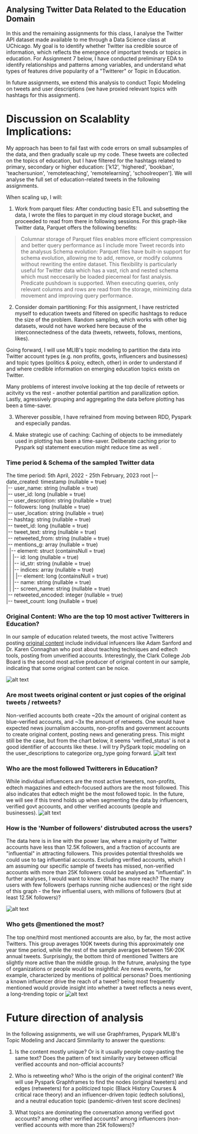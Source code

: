## Analysing Twitter Data Related to the Education Domain #### 
In this and the remaining assignments for this class, I analyse the Twitter API dataset made available to me through a Data Science class at UChicago. My goal is to identify whether Twitter isa credible source of information, 
which reflects the emergence of important trends or topics in education. For Assignment 7 below, I have conducted preliminary EDA to 
identify relationships and patterns among variables, and understand what types of features drive popularity of a "Twitterer" or Topic in Education. 

In future assignments, we extend this analysis to conduct Topic Modeling on tweets and user descriptions (we have proxied relevant topics with hashtags for this assignment). 
 
# Discussion on Scalablity Implications: 
My approach has been to fail fast with code errors on small subsamples of the data, and then gradually scale up my code. 
These tweets are collected on the topics of education, but I have filtered for the hashtags related to primary, secondary or higher education: ['k12', 'highered', 'bookban', 'teachersunion', 'remoteteaching', 'remotelearning', 'schoolreopen']. 
We will analyse the full set of education-related tweets in the following assignments. 

When scaling up, I will: 
1. Work from parquet files: After conducting basic ETL and subsetting the data, I wrote the files to parquet in my cloud storage bucket, and proceeded to read from there in following sessions. For this graph-like Twitter data, Parquet offers the following benefits: 
> Columnar storage of Parquet files enables more efficient compression and better query performance as I include more Tweet records into the analysus
> Schema evolution: Parquet files have built-in support for schema evolution, allowing me to add, remove, or modify columns without rewriting the entire dataset. This flexibility is particularly useful for Twitter data which has a vast, rich and nested schema which must neccesarily be loaded piecemeal for fast analysis. 
> Predicate pushdown is supported. When executing queries, only relevant columns and rows are read from the storage, minimizing data movement and improving query performance.

2. Consider domain partitioning: 
For this assignment, I have restricted myself to education tweets and filtered on specific hashtags to reduce the size of the problem. Random sampling, which works with other big datasets, would not have worked here because of the interconnectedness of the data (tweets, retweets, follows, mentions, likes). 

Going forward, I will use MLIB's topic modeling to partition the data into Twitter account types (e.g. non profits, govts, influencers and businesses) and topic types (politics & poicy, edtech, other) in order to understand if and where credible information on emerging education topics exists on Twitter. 

Many problems of interest involve looking at the top decile of retweets or acitvity vs the rest - another potential partition and parallization option. Lastly, agressively grouping and aggregating the data before plotting has been a time-saver.

3. Wherever possible, I have refrained from moving between RDD, Pyspark and especially pandas.

4. Make strategic use of caching: Caching of objects to be immediately used in plotting has been a time-saver. Deliberate caching prior to Pyspark sql statement execution might reduce time as well .

### Time period & Schema of the sampled Twitter data
The time period: 5th April, 2022 - 25th February, 2023
root
 |-- date_created: timestamp (nullable = true) <br>
 |-- user_name: string (nullable = true) <br>
 |-- user_id: long (nullable = true) <br>
 |-- user_description: string (nullable = true) <br>
 |-- followers: long (nullable = true)  <br>
 |-- user_location: string (nullable = true) <br>
 |-- hashtag: string (nullable = true) <br>
 |-- tweet_id: long (nullable = true) <br>
 |-- tweet_text: string (nullable = true) <br>
 |-- retweeted_from: string (nullable = true) <br>
 |-- mentions_g: array (nullable = true) <br>
 |    |-- element: struct (containsNull = true) <br>
 |    |    |-- id: long (nullable = true) <br>
 |    |    |-- id_str: string (nullable = true) <br>
 |    |    |-- indices: array (nullable = true) <br>
 |    |    |    |-- element: long (containsNull = true) <br>
 |    |    |-- name: string (nullable = true) <br>
 |    |    |-- screen_name: string (nullable = true) <br>
 |-- retweeted_encoded: integer (nullable = true) <br>
 |-- tweet_count: long (nullable = true) <br>
 
### Original Content: Who are the top 10 most activer Twitterers in Education?
In our sample of education related tweets, the most active Twitterers posting <ins>original content</ins> include individual infuencers like Adam Sanford and Dr. Karen Connaghan who post about teaching techniques and edtech tools, posting from unverified accounts. Interestingly, the Clark College Job Board is the second most active producer of original content in our sample, indicating that some original content can be noice. 

 ![alt text](https://github.com/macs30113-s23/a7-ishani-tagore/blob/a71cd20e7b21e456742d6870713a90682c5ad9a9/Active_Twits_HPC2.png)
 
### Are most tweets original content or just copies of the original tweets / retweets?
Non-verified accounts both create ~20x the amount of original content as blue-verified accounts, and ~3x the amount of retweets. One would have expected news journalism accounts, non-profits and government accounts to create original content, posting news and generating press. This might still be the case, but from the chart below, it seems 'verified_status' is not a good identifier of accounts like these. I will try PySpark topic modeling on the user_descriptions to categorize org_type going forward.
![alt text](https://github.com/macs30113-s23/a7-ishani-tagore/blob/947813f5ca3c102b3731d66e4f83cd2c826ed5df/ORIGINALITY_HPC5.png)


 ### Who are the most followed Twitterers in Education?
While individual influencers are the most active tweeters, non-profits, edtech magazines and edtech-focused authors are the most followed. This also indicates that edtech might be the most followed topic. In the future, we will see if this trend holds up when segmenting the data by influencers, verified govt accounts, and other verified accounts (people and businesses).
 ![alt text](https://github.com/macs30113-s23/a7-ishani-tagore/blob/a71cd20e7b21e456742d6870713a90682c5ad9a9/Followed%20Twits_HPC1.png)
 
 ### How is the 'Number of followers' distrubuted across the users?
The data here is in line with the power law, where a majority of Twitter accounts have less than 12.5K followers, and a fraction of accounts are "influential" in attracting followers. This provides potential thresholds we could use to tag influential accounts. Excluding verified accounts, which I am assuming our specific sample of tweets has missed, non-verified accounts with more than 25K followers could be analysed as "influential". In further analyses, I would want to know: What has more reach? The many users with few followers (perhaps running niche audiences) or the right side of this graph - the few influential users, with millions of followers (but at least 12.5K followers)? 
 
 ![alt text](https://github.com/macs30113-s23/a7-ishani-tagore/blob/aafaa016d63b44f71f08cd1fac40f07138319340/Power_Law_Followes_HCP4.png)
 
 ### Who gets @mentioned the most?
The top one/third most mentioned accounts are also, by far, the most active Twitters. This group averages 100K tweets during this approximately one year time period, while the rest of the sample averages between 15K-20K annual tweets. Surprisingly, the bottom third of mentioned Twitters are slightly more active than the middle group. In the futrure, analysing the type of organizations or people would be insightful: Are news events, for example, characterized by mentions of political personas? Does mentioning a known influencer drive the reach of a tweet? 
being most frequently mentioned would provide insight into whether a tweet reflects a news event, a long-trending topic or 
  ![alt text](https://github.com/macs30113-s23/a7-ishani-tagore/blob/1847d724a4330cb36f72a5ff0107df483d085086/Mentions_Tweets_HCP3.png)
 
 # Future direction of analysis
 In the following assignments, we will use Graphframes, Pyspark MLIB's Topic Modeling and Jaccard Simmilarity to answer the questions: 
 
1. Is the content mostly unique? Or is it usually people copy-pasting the same text? Does the pattern of text similarity vary between official verified accounts and non-official accounts?  

2. Who is retweeting who? Who is the origin of the original content? We will use Pyspark Graphframes to find the nodes
(original tweeters) and edges (retweeters) for a politicized topic (Black History Courses & critical race theory) and an influencer-driven topic (edtech solutions), and a neutral education topic (pandemic-driven test score declines)

3. What topics are dominating the conversation among verified govt accounts? among other verified accounts? among influencers (non-verified accounts with more than 25K followers)? 

 
 
 
 
